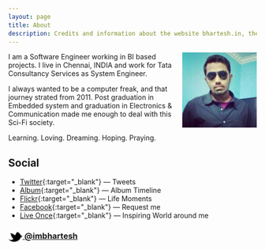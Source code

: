 ```yaml
---
layout: page
title: About
description: Credits and information about the website bhartesh.in, the personal website for Bhartesh, a Engineer, Software Professional, Web Developer, Internet Freak, Music Enthusiast, Web Noodler living and working in Chennai.
---
```


<img src="portrait.jpg" width="30%" align="right">

I am a Software Engineer working in BI based projects. I live in Chennai, INDIA and work for Tata Consultancy Services as System Engineer.

I always wanted to be a computer freak, and that journey strated from 2011. Post graduation in Embedded system and graduation in Electronics & Communication made me enough to deal with this Sci-Fi society.

Learning. Loving. Dreaming. Hoping. Praying.


## Social

- [Twitter](http://twitter.com/imbhartesh){:target="_blank"} — Tweets
- [Album](http://imbhartesh.tumblr.com){:target="_blank"} — Album Timeline
- [Flickr](https://www.flickr.com/photos/bmclickr/albums/72157656140027328){:target="_blank"} — Life Moments
- [Facebook](http://www.facebook.com/iambhartesh){:target="_blank"} — Request me
- [Live Once](https://bhartesh.wordpress.com/){:target="_blank"} — Inspiring World around me

### [<img src="/res/twitter.png" width="29" height="20" style="display:inline-block;vertical-align:middle"> @imbhartesh](http://twitter.com/imbhartesh)
